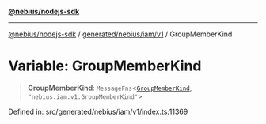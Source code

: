 [**@nebius/nodejs-sdk**](../../../../../README.md)

***

[@nebius/nodejs-sdk](../../../../../README.md) / [generated/nebius/iam/v1](../README.md) / GroupMemberKind

# Variable: GroupMemberKind

> **GroupMemberKind**: `MessageFns`\<[`GroupMemberKind`](../interfaces/GroupMemberKind.md), `"nebius.iam.v1.GroupMemberKind"`\>

Defined in: src/generated/nebius/iam/v1/index.ts:11369
